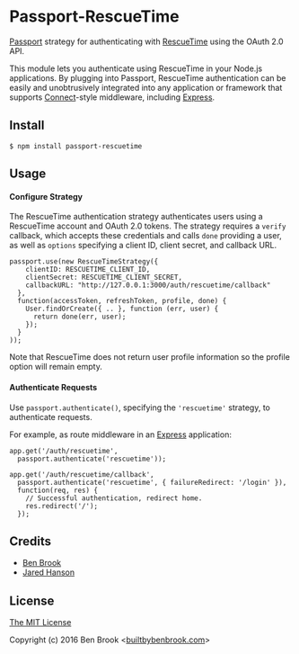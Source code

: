 # Passport-RescueTime

[Passport](http://passportjs.org/) strategy for authenticating with [RescueTime](https://rescuetime.com/)
using the OAuth 2.0 API.

This module lets you authenticate using RescueTime in your Node.js applications.
By plugging into Passport, RescueTime authentication can be easily and
unobtrusively integrated into any application or framework that supports
[Connect](http://www.senchalabs.org/connect/)-style middleware, including
[Express](http://expressjs.com/).

## Install

    $ npm install passport-rescuetime

## Usage

#### Configure Strategy

The RescueTime authentication strategy authenticates users using a RescueTime account
and OAuth 2.0 tokens.  The strategy requires a `verify` callback, which accepts
these credentials and calls `done` providing a user, as well as `options`
specifying a client ID, client secret, and callback URL.

    passport.use(new RescueTimeStrategy({
        clientID: RESCUETIME_CLIENT_ID,
        clientSecret: RESCUETIME_CLIENT_SECRET,
        callbackURL: "http://127.0.0.1:3000/auth/rescuetime/callback"
      },
      function(accessToken, refreshToken, profile, done) {
        User.findOrCreate({ .. }, function (err, user) {
          return done(err, user);
        });
      }
    ));

Note that RescueTime does not return user profile information so the profile
option will remain empty.

#### Authenticate Requests

Use `passport.authenticate()`, specifying the `'rescuetime'` strategy, to
authenticate requests.

For example, as route middleware in an [Express](http://expressjs.com/)
application:

    app.get('/auth/rescuetime',
      passport.authenticate('rescuetime'));

    app.get('/auth/rescuetime/callback',
      passport.authenticate('rescuetime', { failureRedirect: '/login' }),
      function(req, res) {
        // Successful authentication, redirect home.
        res.redirect('/');
      });

## Credits

  - [Ben Brook](http://github.com/bencmbrook)
  - [Jared Hanson](https://github.com/jaredhanson)

## License

[The MIT License](http://opensource.org/licenses/MIT)

Copyright (c) 2016 Ben Brook <[builtbybenbrook.com](http://builtbybenbrook.com)>

